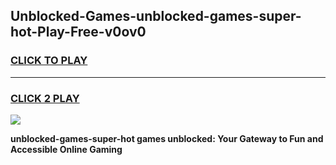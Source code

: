 
## Unblocked-Games-unblocked-games-super-hot-Play-Free-v0ov0
<h3>
<a href="https://premium76.site?title=unblocked-games-super-hot&ref=18A1">CLICK TO PLAY</a></h3>
<hr>

<h3>
<a href="https://premium76.site?title=unblocked-games-super-hot&ref=18A1">CLICK 2 PLAY</a>
  
</h3>

<a href="https://premium76.site?title=unblocked-games-super-hot&ref=18A1"><img src="https://clearcache.store/games.png"></a>


**unblocked-games-super-hot games unblocked: Your Gateway to Fun and Accessible Online Gaming**
